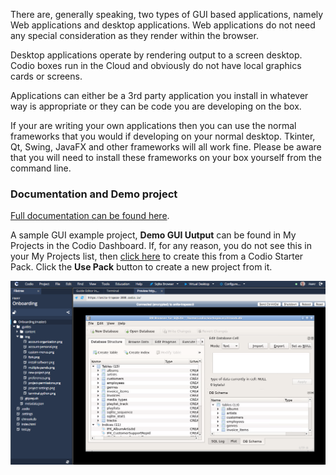 There are, generally speaking, two types of GUI based applications, namely Web applications and desktop applications. Web applications do not need any special consideration as they render within the browser.

Desktop applications operate by rendering output to a screen desktop. Codio boxes run in the Cloud and obviously do not have local graphics cards or screens.

Applications can either be a 3rd party application you install in whatever way is appropriate or they can be code you are developing on the box.

If your are writing your own applications then you can use the normal frameworks that you would if developing on your normal desktop. Tkinter, Qt, Swing, JavaFX and other frameworks will all work fine. Please be aware that you will need to install these frameworks on your box yourself from the command line. 

### Documentation and Demo project
[Full documentation can be found here](https://codio.com/docs/ide/boxes/installsw/gui/). 

A sample GUI example project, **Demo GUI Uutput** can be found in My Projects in the Codio Dashboard. If, for any reason, you do not see this in your My Projects list, then [click here](https://codio.com/home/starter-packs/d9c00215-ec2a-46e7-b64e-85fab45b0872/) to create this from a Codio Starter Pack. Click the **Use Pack** button to create a new project from it.

![](.guides/img/virtual-desktop.png)


